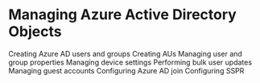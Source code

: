 # Managing Azure Active Directory Objects

Creating Azure AD users and groups
Creating AUs
Managing user and group properties
Managing device settings
Performing bulk user updates
Managing guest accounts
Configuring Azure AD join
Configuring SSPR




